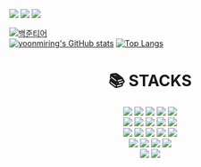 <div> 
<a href="https://hits.seeyoufarm.com"><img src="https://hits.seeyoufarm.com/api/count/incr/badge.svg?url=https%3A%2F%2Fgithub.com%2Fyoonmiring%2F&count_bg=%233B3B3B&title_bg=%233B3B3B&icon=icq.svg&icon_color=%23E7E7E7&title=today&edge_flat=false"/></a>
<a href="[https://velog.io/@yoonmiring](https://velog.io/@yoonmiring)" target="_blank"><img src="https://img.shields.io/badge/velog-63e6be?style=flat-square&logo=velog&logoColor=white"/></a>
<a href="https://blog.naver.com/qndqnddl1109" target="_blank"><img src="https://img.shields.io/badge/blog-00E537?style=flat-square&logo=blog&logoColor=white"/></a>
</div>



[![백준티어](http://mazassumnida.wtf/api/v2/generate_badge?boj=rapaella1109)](https://solved.ac/rapaella1109)<br>
[![yoonmiring's GitHub stats](https://github-readme-stats.vercel.app/api?username=yoonmiring)](https://github.com/yoonmiring/github-readme-stats)
[![Top Langs](https://github-readme-stats.vercel.app/api/top-langs/?username=yoonmiring&layout=compact)](https://github.com/yoonmiring/github-readme-stats)


<div align=center><h1>📚 STACKS</h1></div>

<div align=center> 
  <img src="https://img.shields.io/badge/java-%23ED8B00.svg?style=for-the-badge&logo=java&logoColor=white"> 
  <img src="https://img.shields.io/badge/python-3670A0?style=for-the-badge&logo=python&logoColor=ffdd54"> 
  <img src="https://img.shields.io/badge/c-%2300599C.svg?style=for-the-badge&logo=c&logoColor=white"> 
  <img src="https://img.shields.io/badge/r-%23276DC3.svg?style=for-the-badge&logo=r&logoColor=white"> 
  <img src="https://img.shields.io/badge/-Arduino-00979D?style=for-the-badge&logo=Arduino&logoColor=white"> 	
  <br>

  <img src="https://img.shields.io/badge/html5-E34F26?style=for-the-badge&logo=html5&logoColor=white"> 
  <img src="https://img.shields.io/badge/css-1572B6?style=for-the-badge&logo=css3&logoColor=white"> 
  <img src="https://img.shields.io/badge/javascript-%23323330.svg?style=for-the-badge&logo=javascript&logoColor=%23F7DF1E"> 
  <img src="https://img.shields.io/badge/oracle-F80000?style=for-the-badge&logo=oracle&logoColor=white"> 
  <img src="https://img.shields.io/badge/mysql-4479A1?style=for-the-badge&logo=mysql&logoColor=white"> 
  <br>

  <img src="https://img.shields.io/badge/linux-FCC624?style=for-the-badge&logo=linux&logoColor=black"> 
  <img src="https://img.shields.io/badge/amazonaws-232F3E?style=for-the-badge&logo=amazonaws&logoColor=white"> 
  <img src="https://img.shields.io/badge/apache-%23D42029.svg?style=for-the-badge&logo=apache&logoColor=white"> 
  <img src="https://img.shields.io/badge/apache tomcat-F8DC75?style=for-the-badge&logo=apachetomcat&logoColor=white">
  <img src="https://img.shields.io/badge/Ubuntu-E95420?style=for-the-badge&logo=ubuntu&logoColor=white"> 		
  <br>
  

  <img src="https://img.shields.io/badge/Android%20Studio-3DDC84.svg?style=for-the-badge&logo=android-studio&logoColor=white"> 	
  <img src="https://img.shields.io/badge/Eclipse-FE7A16.svg?style=for-the-badge&logo=Eclipse&logoColor=white"> 	
  <img src="https://img.shields.io/badge/jupyter-%23FA0F00.svg?style=for-the-badge&logo=jupyter&logoColor=whit"> 	
  <img src="https://img.shields.io/badge/Visual%20Studio%20Code-0078d7.svg?style=for-the-badge&logo=visual-studio-code&logoColor=white"> 	
  <br>
  
  <img src="https://img.shields.io/badge/github-181717?style=for-the-badge&logo=github&logoColor=white">
  <img src="https://img.shields.io/badge/git-F05032?style=for-the-badge&logo=git&logoColor=white">
  <br>

</div>
